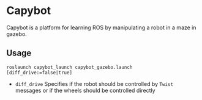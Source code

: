 # Capybot
Capybot is a platform for learning ROS by manipulating a robot in a maze in gazebo.

## Usage
    roslaunch capybot_launch capybot_gazebo.launch [diff_drive:=false|true]

* `diff_drive` Specifies if the robot should be controlled by `Twist` messages or if the wheels should
  be controlled directly

